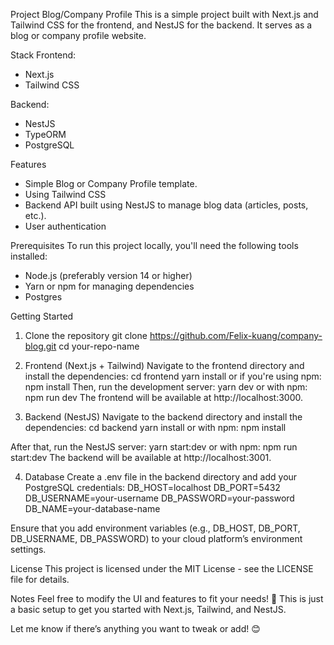 Project Blog/Company Profile
This is a simple project built with Next.js and Tailwind CSS for the frontend, and NestJS for the backend. It serves as a blog or company profile website.

Stack
Frontend:
- Next.js
- Tailwind CSS

Backend:
- NestJS
- TypeORM
- PostgreSQL

Features
- Simple Blog or Company Profile template.
- Using Tailwind CSS
- Backend API built using NestJS to manage blog data (articles, posts, etc.).
- User authentication

Prerequisites
To run this project locally, you'll need the following tools installed:
- Node.js (preferably version 14 or higher)
- Yarn or npm for managing dependencies
- Postgres

Getting Started
1. Clone the repository
  git clone https://github.com/Felix-kuang/company-blog.git
  cd your-repo-name
   
2. Frontend (Next.js + Tailwind)
Navigate to the frontend directory and install the dependencies:
  cd frontend
  yarn install
or if you're using npm:
  npm install
Then, run the development server:
  yarn dev
or with npm:
  npm run dev
The frontend will be available at http://localhost:3000.

3. Backend (NestJS)
Navigate to the backend directory and install the dependencies:
  cd backend
  yarn install
or with npm:
  npm install

After that, run the NestJS server:
  yarn start:dev
or with npm:
  npm run start:dev
The backend will be available at http://localhost:3001.

4. Database
Create a .env file in the backend directory and add your PostgreSQL credentials:
DB_HOST=localhost
DB_PORT=5432
DB_USERNAME=your-username
DB_PASSWORD=your-password
DB_NAME=your-database-name

Ensure that you add environment variables (e.g., DB_HOST, DB_PORT, DB_USERNAME, DB_PASSWORD) to your cloud platform’s environment settings.

License
This project is licensed under the MIT License - see the LICENSE file for details.

Notes
Feel free to modify the UI and features to fit your needs! 🎉 This is just a basic setup to get you started with Next.js, Tailwind, and NestJS.

Let me know if there’s anything you want to tweak or add! 😊
